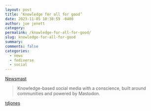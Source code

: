 ```yaml
---
layout: post
title: ‘Knowledge for all for good’
date: 2023-11-05 10:38:59 -0400
author: joe jenett
category: 
permalink: /knowledge-for-all-for-good/
slug: knowledge-for-all-for-good
summary: 
comments: false
categories:
  - news
  - fediverse
  - social
---
```

<p><a title="Newsmast" href="https://newsmast.org/">Newsmast</a></p>
<blockquote><p>Knowledge-based social media with a conscience, built around communities and powered by Mastodon.</p></blockquote>

<a href="https://pinboard.in/u:tdjones">tdjones</a>

<a href="https://brid.gy/publish/mastodon"></a>